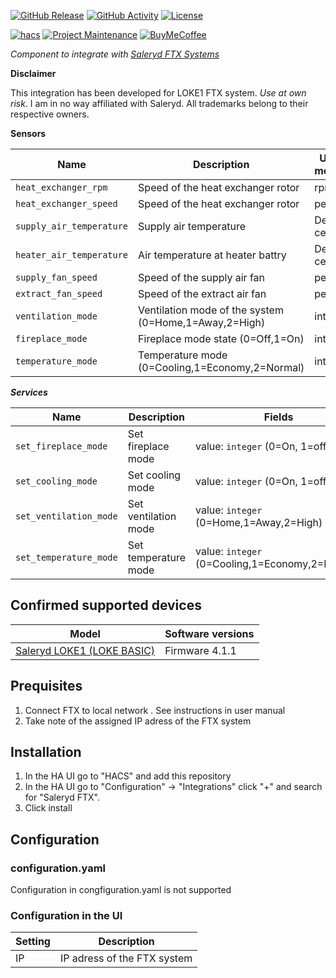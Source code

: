 [![GitHub Release][releases-shield]][releases]
[![GitHub Activity][commits-shield]][commits]
[![License][license-shield]][license]

[![hacs][hacsbadge]][hacs]
[![Project Maintenance][maintenance-shield]][user_profile]
[![BuyMeCoffee][buymecoffeebadge]][buymecoffee]


*Component to integrate with [Saleryd FTX Systems](https://saleryd.se/produkt-kategori/ftx-ventilation/)*

**Disclaimer**

 This integration has been developed for LOKE1 FTX system. *Use at own risk*. I am in no way affiliated with Saleryd. All trademarks belong to their respective owners.

**Sensors**

Name | Description | Unit of measure
-- | -- | --
`heat_exchanger_rpm` | Speed of the heat exchanger rotor | rpm
`heat_exchanger_speed` | Speed of the heat exchanger rotor | percent
`supply_air_temperature` | Supply air temperature | Degrees celsius
`heater_air_temperature` | Air temperature at heater battry | Degrees celsius
`supply_fan_speed` | Speed of the supply air fan | percent
`extract_fan_speed` | Speed of the extract air fan | percent
`ventilation_mode` | Ventilation mode of the system  (0=Home,1=Away,2=High) | integer
`fireplace_mode` | Fireplace mode state (0=Off,1=On) | integer
`temperature_mode` | Temperature mode (0=Cooling,1=Economy,2=Normal)  | integer

***Services***

Name | Description | Fields
-- | -- | --
`set_fireplace_mode` | Set fireplace mode | value: `integer` (0=On, 1=off)
`set_cooling_mode` | Set cooling mode | value: `integer` (0=On, 1=off)
`set_ventilation_mode` | Set ventilation mode | value: `integer` (0=Home,1=Away,2=High)
`set_temperature_mode` | Set temperature mode | value: `integer` (0=Cooling,1=Economy,2=Normal)


## Confirmed supported devices

Model | Software versions
-- | --
[Saleryd LOKE1 (LOKE BASIC)](https://saleryd.se/produkt/varmeatervinningsaggregat-loke/) | Firmware 4.1.1


## Prequisites
1. Connect FTX to local network . See instructions in user manual
2. Take note of the assigned IP adress of the FTX system

## Installation
1. In the HA UI go to "HACS" and add this repository
2. In the HA UI go to "Configuration" -> "Integrations" click "+" and search for "Saleryd FTX".
3. Click install


## Configuration
### configuration.yaml

Configuration in congfiguration.yaml is not supported


### Configuration in the UI
Setting | Description
-- | --
IP | IP adress of the FTX system


[saleryd_ftx]: https://github.com/bj00rn/ha-saleryd-ftx
[buymecoffee]: https://www.buymeacoffee.com/bj00rn
[buymecoffeebadge]: https://img.shields.io/badge/buy%20me%20a%20coffee-donate-yellow.svg?style=for-the-badge
[commits-shield]: https://img.shields.io/github/commit-activity/y/bj00rn/ha-saleryd-ftx.svg?style=for-the-badge
[commits]: https://github.com/bj00rn/ha-saleryd-ftx/commits/master
[hacs]: https://hacs.xyz
[hacsbadge]: https://img.shields.io/badge/HACS-Custom-orange.svg?style=for-the-badge
[exampleimg]: example.png
[forum-shield]: https://img.shields.io/badge/community-forum-brightgreen.svg?style=for-the-badge
[forum]: https://community.home-assistant.io/
[license]: https://github.com/bj00rn/ha-saleryd-ftx/blob/main/LICENSE
[license-shield]: https://img.shields.io/github/license/bj00rn/ha-saleryd-ftx.svg?style=for-the-badge
[maintenance-shield]: https://img.shields.io/badge/maintainer-bj00rn-blue.svg?style=for-the-badge
[releases-shield]: https://img.shields.io/github/release/bj00rn/ha-saleryd-ftx.svg?style=for-the-badge
[releases]: https://github.com/bj00rn/ha-saleryd-ftx/releases
[user_profile]: https://github.com/bj00rn
